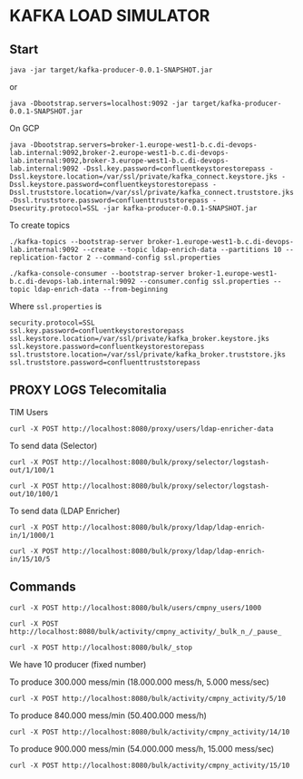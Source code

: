 # KAFKA LOAD SIMULATOR

## Start
    
    java -jar target/kafka-producer-0.0.1-SNAPSHOT.jar

or 

    java -Dbootstrap.servers=localhost:9092 -jar target/kafka-producer-0.0.1-SNAPSHOT.jar


On GCP

    java -Dbootstrap.servers=broker-1.europe-west1-b.c.di-devops-lab.internal:9092,broker-2.europe-west1-b.c.di-devops-lab.internal:9092,broker-3.europe-west1-b.c.di-devops-lab.internal:9092 -Dssl.key.password=confluentkeystorestorepass -Dssl.keystore.location=/var/ssl/private/kafka_connect.keystore.jks -Dssl.keystore.password=confluentkeystorestorepass -Dssl.truststore.location=/var/ssl/private/kafka_connect.truststore.jks -Dssl.truststore.password=confluenttruststorepass -Dsecurity.protocol=SSL -jar kafka-producer-0.0.1-SNAPSHOT.jar

To create topics

    ./kafka-topics --bootstrap-server broker-1.europe-west1-b.c.di-devops-lab.internal:9092 --create --topic ldap-enrich-data --partitions 10 --replication-factor 2 --command-config ssl.properties

    ./kafka-console-consumer --bootstrap-server broker-1.europe-west1-b.c.di-devops-lab.internal:9092 --consumer.config ssl.properties --topic ldap-enrich-data --from-beginning

Where `ssl.properties` is

    security.protocol=SSL
    ssl.key.password=confluentkeystorestorepass
    ssl.keystore.location=/var/ssl/private/kafka_broker.keystore.jks
    ssl.keystore.password=confluentkeystorestorepass
    ssl.truststore.location=/var/ssl/private/kafka_broker.truststore.jks
    ssl.truststore.password=confluenttruststorepass
 

## PROXY LOGS Telecomitalia

TIM Users

    curl -X POST http://localhost:8080/proxy/users/ldap-enricher-data

To send data (Selector)
 
    curl -X POST http://localhost:8080/bulk/proxy/selector/logstash-out/1/100/1

    curl -X POST http://localhost:8080/bulk/proxy/selector/logstash-out/10/100/1


To send data (LDAP Enricher)

    curl -X POST http://localhost:8080/bulk/proxy/ldap/ldap-enrich-in/1/1000/1

    curl -X POST http://localhost:8080/bulk/proxy/ldap/ldap-enrich-in/15/10/5


## Commands

    curl -X POST http://localhost:8080/bulk/users/cmpny_users/1000

    curl -X POST http://localhost:8080/bulk/activity/cmpny_activity/_bulk_n_/_pause_

    curl -X POST http://localhost:8080/bulk/_stop

We have 10 producer (fixed number)

To produce 300.000 mess/min (18.000.000 mess/h, 5.000 mess/sec)

    curl -X POST http://localhost:8080/bulk/activity/cmpny_activity/5/10

To produce 840.000 mess/min (50.400.000 mess/h)

    curl -X POST http://localhost:8080/bulk/activity/cmpny_activity/14/10


To produce 900.000 mess/min (54.000.000 mess/h, 15.000 mess/sec)

    curl -X POST http://localhost:8080/bulk/activity/cmpny_activity/15/10

